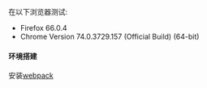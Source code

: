 在以下浏览器测试:
- Firefox 66.0.4
- Chrome Version 74.0.3729.157 (Official Build) (64-bit)

#### 环境搭建

安装[webpack](https://webpack.js.org/guides/installation/)